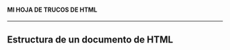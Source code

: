 #### **MI HOJA DE TRUCOS DE HTML**
-----------------------------
## __Estructura de un documento de HTML__
